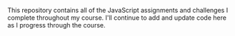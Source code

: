This repository contains all of the JavaScript assignments and challenges I complete throughout my course. 
I'll continue to add and update code here as I progress through the course.
